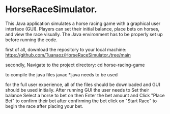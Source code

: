 # HorseRaceSimulator.

This Java application simulates a horse racing game with a graphical user interface (GUI). Players can set their initial balance, place bets on horses, and view the race visually. The Java environment has to be properly set up before running the code.


first of all, download the repository to your local machine:
https://github.com/Tuanaoz/HorseRaceSimulator./tree/main

secondly, Navigate to the project directory:
cd horse-racing-game

to compile the java files javac *.java needs to be used 

for the full user experience, all of the files should be downloaded and GUI should be used initially. After running GUI the user needs to Set their balance Select a horse to bet on then Enter the bet amount and Click "Place Bet" to confirm their bet after confirming the bet click on "Start Race" to begin the race after placing your bet.



